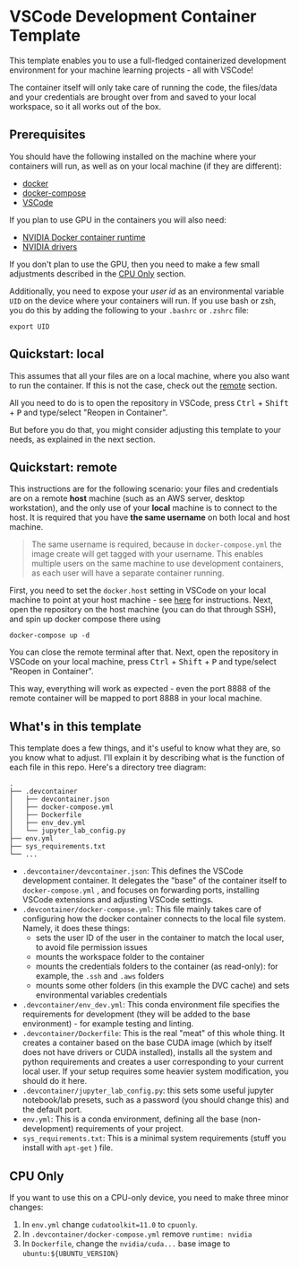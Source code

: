 # VSCode Development Container Template

This template enables you to use a full-fledged containerized development environment for your machine learning projects - all with VSCode!

The container itself will only take care of running the code, the files/data and your credentials are brought over from and saved to your local workspace, so it all works out of the box.

## Prerequisites

You should have the following installed on the machine where your containers will run, as well as on your local machine (if they are different):

- [docker](https://docs.docker.com/get-docker/)
- [docker-compose](https://docs.docker.com/compose/install/)
- [VSCode](https://code.visualstudio.com/docs/setup/setup-overview)

If you plan to use GPU in the containers you will also need:

- [NVIDIA Docker container runtime](https://github.com/NVIDIA/nvidia-docker)
- [NVIDIA drivers](https://github.com/NVIDIA/nvidia-docker/wiki/Frequently-Asked-Questions#how-do-i-install-the-nvidia-driver)

If you don't plan to use the GPU, then you need to make a few small adjustments described in the [CPU Only](#cpu-only) section.

Additionally, you need to expose your *user id* as an environmental variable `UID` on the device where your containers will run. If you use bash or zsh, you do this by adding the following to your `.bashrc` or `.zshrc` file:

```
export UID
```

## Quickstart: local

This assumes that all your files are on a local machine, where you also want to run the container. If this is not the case, check out the [remote](#quickstart-remote) section.

All you need to do is to open the repository in VSCode, press <kbd>Ctrl</kbd> + <kbd>Shift</kbd> + <kbd>P</kbd> and type/select "Reopen in Container".

But before you do that, you might consider adjusting this template to your needs, as explained in the next section.

## Quickstart: remote

This instructions are for the following scenario: your files and credentials are on a remote **host** machine (such as an AWS server, desktop workstation), and the only use of your **local** machine is to connect to the host. It is required that you have **the same username** on both local and host machine.

> The same username is required, because in `docker-compose.yml` the image create will get tagged with your username. This enables multiple users on the same machine to use development containers, as each user will have a separate container running.

First, you need to set the `docker.host` setting in VSCode on your local machine to point at your host machine - see [here](https://code.visualstudio.com/docs/remote/containers-advanced#_a-basic-remote-example) for instructions. Next, open the repository on the host machine (you can do that through SSH), and spin up docker compose there using

``` 
docker-compose up -d
```

You can close the remote terminal after that. Next, open the repository in VSCode on your local machine, press <kbd>Ctrl</kbd> + <kbd>Shift</kbd> + <kbd>P</kbd> and type/select "Reopen in Container".

This way, everything will work as expected - even the port 8888 of the remote container will be mapped to port 8888 in your local machine.

## What's in this template

This template does a few things, and it's useful to know what they are, so you know what to adjust. I'll explain it by describing what is the function of each file in this repo. Here's a directory tree diagram:

``` 
.
├── .devcontainer
│   ├── devcontainer.json
│   ├── docker-compose.yml
│   ├── Dockerfile
│   ├── env_dev.yml
│   └── jupyter_lab_config.py
├── env.yml
├── sys_requirements.txt
└── ...
```

- `.devcontainer/devcontainer.json`: This defines the VSCode development container. It delegates the "base" of the container itself to `docker-compose.yml` , and focuses on forwarding ports, installing VSCode extensions and adjusting VSCode settings.
- `.devcontainer/docker-compose.yml`: This file mainly takes care of configuring how the docker container connects to the local file system. Namely, it does these things:
  - sets the user ID of the user in the container to match the local user, to avoid file permission issues
  - mounts the workspace folder to the container
  - mounts the credentials folders to the container (as read-only): for example, the `.ssh` and `.aws` folders
  - mounts some other folders (in this example the DVC cache) and sets environmental variables credentials
- `.devcontainer/env_dev.yml`: This conda environment file specifies the requirements for development (they will be added to the base environment) - for example testing and linting.
- `.devcontainer/Dockerfile`: This is the real "meat" of this whole thing. It creates a container based on the base CUDA image (which by itself does not have drivers or CUDA installed), installs all the system and python requirements and creates a user corresponding to your current local user. If your setup requires some heavier system modification, you should do it here.
- `.devcontainer/jupyter_lab_config.py`: this sets some useful jupyter notebook/lab presets, such as a password (you should change this) and the default port.
- `env.yml`: This is a conda environment, defining all the base (non-development) requirements of your project.
- `sys_requirements.txt`: This is a minimal system requirements (stuff you install with `apt-get` ) file.

## CPU Only

If you want to use this on a CPU-only device, you need to make three minor changes:

1. In `env.yml` change `cudatoolkit=11.0` to `cpuonly`.
2. In `.devcontainer/docker-compose.yml` remove `runtime: nvidia`
3. In `Dockerfile`, change the `nvidia/cuda...` base image to `ubuntu:${UBUNTU_VERSION}`
